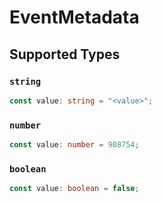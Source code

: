 # EventMetadata


## Supported Types

### `string`

```typescript
const value: string = "<value>";
```

### `number`

```typescript
const value: number = 908754;
```

### `boolean`

```typescript
const value: boolean = false;
```

